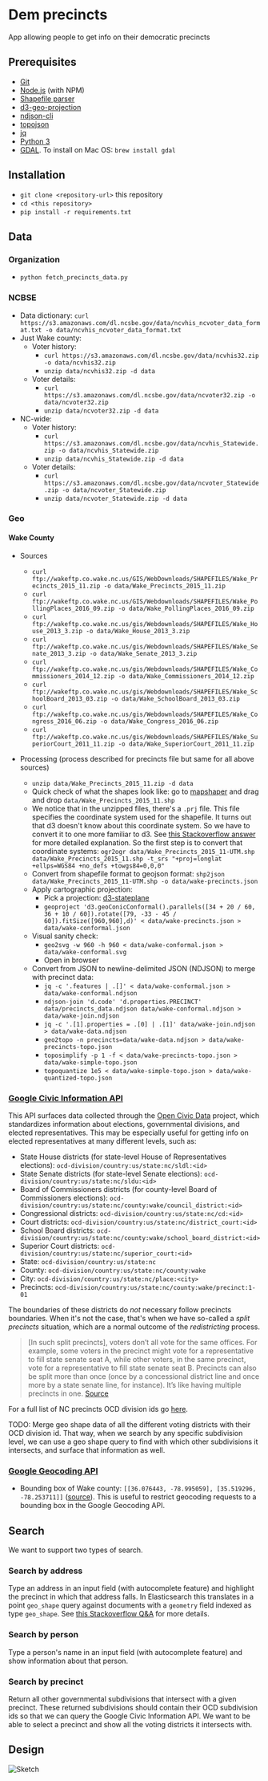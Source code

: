 # Dem precincts

App allowing people to get info on their democratic precincts

## Prerequisites

* [Git](https://git-scm.com/)
* [Node.js](https://nodejs.org/) (with NPM)
* [Shapefile parser](https://github.com/mbostock/shapefile)
* [d3-geo-projection](https://github.com/d3/d3-geo-projection)
* [ndjson-cli](https://github.com/mbostock/ndjson-cli)
* [topojson](https://github.com/topojson/topojson)
* [jq](https://stedolan.github.io/jq/)
* [Python 3](http://www.python.org)
* [GDAL](http://www.gdal.org/index.html). To install on Mac OS: `brew install gdal`

## Installation

* `git clone <repository-url>` this repository
* `cd <this repository>`
* `pip install -r requirements.txt`

## Data

### Organization

* `python fetch_precincts_data.py`

### NCBSE

* Data dictionary: `curl https://s3.amazonaws.com/dl.ncsbe.gov/data/ncvhis_ncvoter_data_format.txt -o data/ncvhis_ncvoter_data_format.txt`
* Just Wake county:
	* Voter history: 
		* `curl https://s3.amazonaws.com/dl.ncsbe.gov/data/ncvhis32.zip -o data/ncvhis32.zip`
		* `unzip data/ncvhis32.zip -d data`
	* Voter details: 
		* `curl https://s3.amazonaws.com/dl.ncsbe.gov/data/ncvoter32.zip -o data/ncvoter32.zip`
		* `unzip data/ncvoter32.zip -d data`
* NC-wide:
	* Voter history: 
		* `curl https://s3.amazonaws.com/dl.ncsbe.gov/data/ncvhis_Statewide.zip -o data/ncvhis_Statewide.zip`
		* `unzip data/ncvhis_Statewide.zip -d data`
	* Voter details: 
		* `curl https://s3.amazonaws.com/dl.ncsbe.gov/data/ncvoter_Statewide.zip -o data/ncvoter_Statewide.zip`
		* `unzip data/ncvoter_Statewide.zip -d data`

### Geo

#### Wake County

* Sources
	* `curl ftp://wakeftp.co.wake.nc.us/GIS/WebDownloads/SHAPEFILES/Wake_Precincts_2015_11.zip -o data/Wake_Precincts_2015_11.zip`
	* `curl ftp://wakeftp.co.wake.nc.us/GIS/Webdownloads/SHAPEFILES/Wake_PollingPlaces_2016_09.zip -o data/Wake_PollingPlaces_2016_09.zip`
	* `curl ftp://wakeftp.co.wake.nc.us/gis/Webdownloads/SHAPEFILES/Wake_House_2013_3.zip -o data/Wake_House_2013_3.zip`
	* `curl ftp://wakeftp.co.wake.nc.us/gis/Webdownloads/SHAPEFILES/Wake_Senate_2013_3.zip -o data/Wake_Senate_2013_3.zip`
	* `curl ftp://wakeftp.co.wake.nc.us/gis/Webdownloads/SHAPEFILES/Wake_Commissioners_2014_12.zip -o data/Wake_Commissioners_2014_12.zip`
	* `curl ftp://wakeftp.co.wake.nc.us/gis/Webdownloads/SHAPEFILES/Wake_SchoolBoard_2013_03.zip -o data/Wake_SchoolBoard_2013_03.zip`
	* `curl ftp://wakeftp.co.wake.nc.us/gis/Webdownloads/SHAPEFILES/Wake_Congress_2016_06.zip -o data/Wake_Congress_2016_06.zip`
	* `curl ftp://wakeftp.co.wake.nc.us/gis/Webdownloads/SHAPEFILES/Wake_SuperiorCourt_2011_11.zip -o data/Wake_SuperiorCourt_2011_11.zip`

* Processing (process described for precincts file but same for all above sources)
	* `unzip data/Wake_Precincts_2015_11.zip -d data`
	* Quick check of what the shapes look like: go to [mapshaper](mapshaper.org) and drag and drop `data/Wake_Precincts_2015_11.shp`
	* We notice that in the unzipped files, there's a `.prj` file. This file specifies the coordinate system used for the shapefile. It turns out that d3 doesn't know about this coordinate system. So we have to convert it to one more familiar to d3. See [this Stackoverflow answer](http://stackoverflow.com/a/15601953/2081402) for more detailed explanation. So the first step is to convert that coordinate systems: `ogr2ogr data/Wake_Precincts_2015_11-UTM.shp data/Wake_Precincts_2015_11.shp -t_srs "+proj=longlat +ellps=WGS84 +no_defs +towgs84=0,0,0"`
	* Convert from shapefile format to geojson format: `shp2json data/Wake_Precincts_2015_11-UTM.shp -o data/wake-precincts.json`
	* Apply cartographic projection:
		* Pick a projection: [d3-stateplane](https://github.com/veltman/d3-stateplane)
		* `geoproject 'd3.geoConicConformal().parallels([34 + 20 / 60, 36 + 10 / 60]).rotate([79, -33 - 45 / 60]).fitSize([960,960],d)' < data/wake-precincts.json > data/wake-conformal.json`
	* Visual sanity check: 
		* `geo2svg -w 960 -h 960 < data/wake-conformal.json > data/wake-conformal.svg`
		* Open in browser
	* Convert from JSON to newline-delimited JSON (NDJSON) to merge with precinct data:
		* `jq -c '.features | .[]' < data/wake-conformal.json > data/wake-conformal.ndjson`
		* `ndjson-join 'd.code' 'd.properties.PRECINCT' data/precincts_data.ndjson data/wake-conformal.ndjson > data/wake-join.ndjson`
		* `jq -c '.[1].properties = .[0] | .[1]' data/wake-join.ndjson > data/wake-data.ndjson`
		* `geo2topo -n precincts=data/wake-data.ndjson > data/wake-precincts-topo.json`
		* `toposimplify -p 1 -f < data/wake-precincts-topo.json > data/wake-simple-topo.json`
		* `topoquantize 1e5 < data/wake-simple-topo.json > data/wake-quantized-topo.json`

### [Google Civic Information API](https://developers.google.com/civic-information)

This API surfaces data collected through the [Open Civic Data](https://github.com/opencivicdata) project, which standardizes information about elections, governmental divisions, and elected representatives. This may be especially useful for getting info on elected representatives at many different levels, such as:

* State House districts (for state-level House of Representatives elections): `ocd-division/country:us/state:nc/sldl:<id>`
* State Senate districts (for state-level Senate elections): `ocd-division/country:us/state:nc/sldu:<id>`
* Board of Commissioners districts (for county-level Board of Commissioners elections): `ocd-division/country:us/state:nc/county:wake/council_district:<id>`
* Congressional districts: `ocd-division/country:us/state:nc/cd:<id>`
* Court districts: `ocd-division/country:us/state:nc/district_court:<id>`
* School Board districts: `ocd-division/country:us/state:nc/county:wake/school_board_district:<id>`
* Superior Court districts: `ocd-division/country:us/state:nc/superior_court:<id>`
* State: `ocd-division/country:us/state:nc`
* County: `ocd-division/country:us/state:nc/county:wake`
* City: `ocd-division/country:us/state:nc/place:<city>`
* Precincts: `ocd-division/country:us/state:nc/county:wake/precinct:1-01`

The boundaries of these districts do *not* necessary follow precincts boundaries. When it's not the case, that's when we have so-called a *split precincts* situation, which are a normal outcome of the *redistricting* process. 

> [In such split precincts], voters don’t all vote for the same offices. For example, some voters in the precinct might vote for a representative to fill state senate seat A, while other voters, in the same precinct, vote for a representative to fill state senate seat B. Precincts can also be split more than once (once by a concessional district line and once more by a state senate line, for instance). It’s like having multiple precincts in one.
[Source](http://electls.blogs.wm.edu/2012/01/25/va-split-precincts-a-state-divided/)

For a full list of NC precincts OCD division ids go [here](https://github.com/opencivicdata/ocd-division-ids/blob/master/identifiers/country-us/state-nc-precincts.csv).

TODO: Merge geo shape data of all the different voting districts with their OCD division id. That way, when we search by any specific subdivision level, we can use a geo shape query to find with which other subdivisions it intersects, and surface that information as well.

### [Google Geocoding API](https://developers.google.com/maps/documentation/javascript/geocoding)

* Bounding box of Wake county: `[[36.076443, -78.995059], [35.519296, -78.253711]]` ([source](https://www.maptechnica.com/county-map/Wake/NC/37183)). This is useful to restrict geocoding requests to a bounding box in the Google Geocoding API. 

## Search

We want to support two types of search.

### Search by address

Type an address in an input field (with autocomplete feature) and highlight the precinct in which that address falls. In Elasticsearch this translates in a point `geo_shape` query against documents with a `geometry` field indexed as type `geo_shape`. See [this Stackoverflow Q&A](http://stackoverflow.com/questions/31448745/match-a-geoshape-polygon-document-with-a-geopoint-query-in-elasticsearch) for more details.

### Search by person

Type a person's name in an input field (with autocomplete feature) and show information about that person.

### Search by precinct

Return all other governmental subdivisions that intersect with a given precinct. These returned subdivisions should contain their OCD subdivision ids so that we can query the Google Civic Information API. We want to be able to select a precinct and show all the voting districts it intersects with.

## Design

![Sketch](/images/sketch.png)